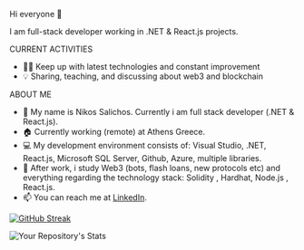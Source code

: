 Hi everyone 👋

I am full-stack developer working in .NET & React.js projects.

CURRENT ACTIVITIES

- 👨‍💻 Keep up with latest technologies and constant improvement
- 💡 Sharing, teaching, and discussing about web3 and blockchain

ABOUT ME

- 👋 My name is Nikos Salichos. Currently i am full stack developer (.NET & React.js).
- 🏠 Currently working (remote) at Athens Greece.
- 💻 My development environment consists of: Visual Studio, .NET, React.js, Microsoft SQL Server, Github, Azure, multiple libraries.
- 🌱 After work, i study Web3 (bots, flash loans, new protocols etc)  and everything regarding the technology stack: Solidity , Hardhat, Node.js , React.js.
- 📫 You can reach me at [LinkedIn](https://www.linkedin.com/in/nikossalichos/).

[![GitHub Streak](https://streak-stats.demolab.com/?user=Nikos-Salichos)](https://git.io/streak-stats)

![Your Repository's Stats](https://github-readme-stats.vercel.app/api/top-langs/?username=Nikos-Salichos&theme=blue-green)
